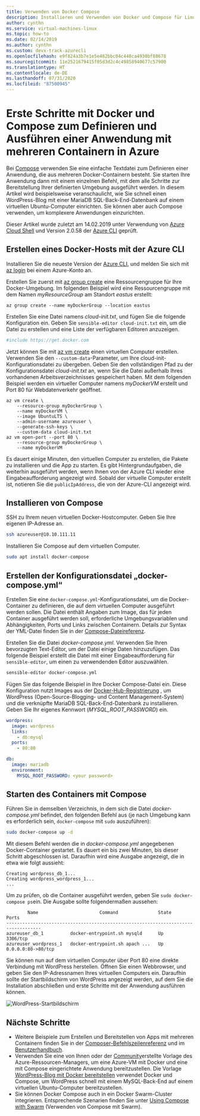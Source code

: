 ```yaml
---
title: Verwenden von Docker Compose
description: Installieren und Verwenden von Docker und Compose für Linux-VMs mit der Azure CLI.
author: cynthn
ms.service: virtual-machines-linux
ms.topic: how-to
ms.date: 02/14/2019
ms.author: cynthn
ms.custom: devx-track-azurecli
ms.openlocfilehash: e9f824a3b7e1e5e482bbc04c448ca4930bf88678
ms.sourcegitcommit: 11e2521679415f05d3d2c4c49858940677c57900
ms.translationtype: HT
ms.contentlocale: de-DE
ms.lasthandoff: 07/31/2020
ms.locfileid: "87500945"
---
```

# <a name="get-started-with-docker-and-compose-to-define-and-run-a-multi-container-application-in-azure"></a>Erste Schritte mit Docker und Compose zum Definieren und Ausführen einer Anwendung mit mehreren Containern in Azure
Bei [Compose](https://github.com/docker/compose) verwenden Sie eine einfache Textdatei zum Definieren einer Anwendung, die aus mehreren Docker-Containern besteht. Sie starten Ihre Anwendung dann mit einem einzelnen Befehl, mit dem alle Schritte zur Bereitstellung Ihrer definierten Umgebung ausgeführt werden. In diesem Artikel wird beispielsweise veranschaulicht, wie Sie schnell einen WordPress-Blog mit einer MariaDB SQL-Back-End-Datenbank auf einem virtuellen Ubuntu-Computer einrichten. Sie können aber auch Compose verwenden, um komplexere Anwendungen einzurichten.

Dieser Artikel wurde zuletzt am 14.02.2019 unter Verwendung von [Azure Cloud Shell](https://shell.azure.com/bash) und Version 2.0.58 der [Azure CLI](/cli/azure/install-azure-cli) geprüft.

## <a name="create-docker-host-with-azure-cli"></a>Erstellen eines Docker-Hosts mit der Azure CLI
Installieren Sie die neueste Version der [Azure CLI](/cli/azure/install-az-cli2), und melden Sie sich mit [az login](/cli/azure/reference-index) bei einem Azure-Konto an.

Erstellen Sie zuerst mit [az group create](/cli/azure/group) eine Ressourcengruppe für Ihre Docker-Umgebung. Im folgenden Beispiel wird eine Ressourcengruppe mit dem Namen *myResourceGroup* am Standort *eastus* erstellt:

```azurecli-interactive
az group create --name myDockerGroup --location eastus
```

Erstellen Sie eine Datei namens *cloud-init.txt*, und fügen Sie die folgende Konfiguration ein. Geben Sie `sensible-editor cloud-init.txt` ein, um die Datei zu erstellen und eine Liste der verfügbaren Editoren anzuzeigen. 

```yaml
#include https://get.docker.com
```

Jetzt können Sie mit [az vm create](/cli/azure/vm#az-vm-create) einen virtuellen Computer erstellen. Verwenden Sie den `--custom-data`-Parameter, um Ihre cloud-init-Konfigurationsdatei zu übergeben. Geben Sie den vollständigen Pfad zu der Konfigurationsdatei *cloud-init.txt* an, wenn Sie die Datei außerhalb Ihres vorhandenen Arbeitsverzeichnisses gespeichert haben. Mit dem folgenden Beispiel werden ein virtueller Computer namens *myDockerVM* erstellt und Port 80 für Webdatenverkehr geöffnet.

```azurecli-interactive
az vm create \
    --resource-group myDockerGroup \
    --name myDockerVM \
    --image UbuntuLTS \
    --admin-username azureuser \
    --generate-ssh-keys \
    --custom-data cloud-init.txt
az vm open-port --port 80 \
    --resource-group myDockerGroup \
    --name myDockerVM
```

Es dauert einige Minuten, den virtuellen Computer zu erstellen, die Pakete zu installieren und die App zu starten. Es gibt Hintergrundaufgaben, die weiterhin ausgeführt werden, wenn Ihnen von der Azure CLI wieder eine Eingabeaufforderung angezeigt wird. Sobald der virtuelle Computer erstellt ist, notieren Sie die `publicIpAddress`, die von der Azure-CLI angezeigt wird. 

                 

## <a name="install-compose"></a>Installieren von Compose


SSH zu Ihrem neuen virtuellen Docker-Hostcomputer. Geben Sie Ihre eigenen IP-Adresse an.

```bash
ssh azureuser@10.10.111.11
```

Installieren Sie Compose auf dem virtuellen Computer.

```bash
sudo apt install docker-compose
```


## <a name="create-a-docker-composeyml-configuration-file"></a>Erstellen der Konfigurationsdatei „docker-compose.yml“
Erstellen Sie eine `docker-compose.yml`-Konfigurationsdatei, um die Docker-Container zu definieren, die auf dem virtuellen Computer ausgeführt werden sollen. Die Datei enthält Angaben zum Image, das für jeden Container ausgeführt werden soll, erforderliche Umgebungsvariablen und Abhängigkeiten, Ports und Links zwischen Containern. Details zur Syntax der YML-Datei finden Sie in der [Compose-Dateireferenz](https://docs.docker.com/compose/compose-file/).

Erstellen Sie die Datei *docker-compose.yml*. Verwenden Sie Ihren bevorzugten Text-Editor, um der Datei einige Daten hinzuzufügen. Das folgende Beispiel erstellt die Datei mit einer Eingabeaufforderung für `sensible-editor`, um einen zu verwendenden Editor auszuwählen.

```bash
sensible-editor docker-compose.yml
```

Fügen Sie das folgende Beispiel in Ihre Docker Compose-Datei ein. Diese Konfiguration nutzt Images aus der [Docker-Hub-Registrierung](https://registry.hub.docker.com/_/wordpress/) , um WordPress (Open-Source-Blogging- und Content Management-System) und die verknüpfte MariaDB SQL-Back-End-Datenbank zu installieren. Geben Sie Ihr eigenes Kennwort (*MYSQL_ROOT_PASSWORD*) ein.

```yml
wordpress:
  image: wordpress
  links:
    - db:mysql
  ports:
    - 80:80

db:
  image: mariadb
  environment:
    MYSQL_ROOT_PASSWORD: <your password>
```

## <a name="start-the-containers-with-compose"></a>Starten des Containers mit Compose
Führen Sie in demselben Verzeichnis, in dem sich die Datei *docker-compose.yml* befindet, den folgenden Befehl aus (je nach Umgebung kann es erforderlich sein, `docker-compose` mit `sudo` auszuführen):

```bash
sudo docker-compose up -d
```

Mit diesem Befehl werden die in *docker-compose.yml* angegebenen Docker-Container gestartet. Es dauert ein bis zwei Minuten, bis dieser Schritt abgeschlossen ist. Daraufhin wird eine Ausgabe angezeigt, die in etwa wie folgt aussieht:

```
Creating wordpress_db_1...
Creating wordpress_wordpress_1...
...
```


Um zu prüfen, ob die Container ausgeführt werden, geben Sie `sudo docker-compose ps`ein. Die Ausgabe sollte folgendermaßen aussehen:

```
        Name                       Command               State         Ports
-----------------------------------------------------------------------------------
azureuser_db_1          docker-entrypoint.sh mysqld      Up      3306/tcp
azureuser_wordpress_1   docker-entrypoint.sh apach ...   Up      0.0.0.0:80->80/tcp
```

Sie können nun auf dem virtuellen Computer über Port 80 eine direkte Verbindung mit WordPress herstellen. Öffnen Sie einen Webbrowser, und geben Sie den IP-Adressnamen Ihres virtuellen Computers ein. Daraufhin sollte der Startbildschirm von WordPress angezeigt werden, auf dem Sie die Installation abschließen und erste Schritte mit der Anwendung ausführen können.

![WordPress-Startbildschirm](./media/docker-compose-quickstart/wordpressstart.png)

## <a name="next-steps"></a>Nächste Schritte
* Weitere Beispiele zum Erstellen und Bereitstellen von Apps mit mehreren Containern finden Sie in der [Composer-Befehlszeilenreferenz](https://docs.docker.com/compose/reference/) und im [Benutzerhandbuch](https://docs.docker.com/compose/).
* Verwenden Sie eine von Ihnen oder der [Community](https://azure.microsoft.com/documentation/templates/)erstellte Vorlage des Azure-Ressourcen-Managers, um eine Azure-VM mit Docker und eine mit Compose eingerichtete Anwendung bereitzustellen. Die Vorlage [WordPress-Blog mit Docker bereitstellen](https://github.com/Azure/azure-quickstart-templates/tree/master/docker-wordpress-mysql) verwendet Docker und Compose, um WordPress schnell mit einem MySQL-Back-End auf einem virtuellen Ubuntu-Computer bereitzustellen.
* Sie können Docker Compose auch in ein Docker Swarm-Cluster integrieren. Entsprechende Szenarien finden Sie unter [Using Compose with Swarm](https://docs.docker.com/compose/swarm/) (Verwenden von Compose mit Swarm).
